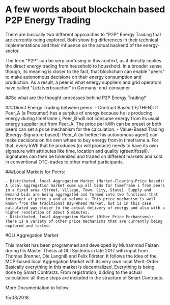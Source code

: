 # A few words about blockchain based P2P Energy Trading

There are basically two different approaches to "P2P" Energy Trading that are currently being explored. Both show big differences in their technical implementations and their influence on the actual backend of the energy-sector.

The term "P2P" can be very confusing in this context, as it directly implies the direct energy trading from household to household. In a broader sense though, its meaning is closer to the fact, that blockchain can enable "peers" to make autonomous decisions on their energy consumption and production. As a result, a peer is what energy suppliers and grid operators have called "Letztverbraucher" in Germany: end-consumer.

##So what are the thought-processes behind P2P Energy Trading? 

###Direct Energy Trading between peers:
	- Contract Based (IF/THEN): If Peer_A (a Prosumer) has a surplus of energy because he is producing energy during timeframe i, Peer_B will not consume energy from its usual energy supplier but from Peer_A. The price per kWh can be preset or both peers can set a price mechanism for the calculation.
	- Value-Based Trading (Energy-Signature based): Peer_A (or better: his autonomous agent) can make decisions on his own where to buy energy from in timeframe a. For that, every kWh that he produces (or will produce) needs to have its own signature with attributes like time, location and quality (green/fossil). Signatures can then be tokenized and traded on different markets and sold in conventional OTC-trades to other market participants.

###Local Markets for Peers:
	
	- Distributed, local Aggregation Market (Market-Clearing-Price based): A local aggregation market sums up all bids for timeframe i from peers in a fixed area (Street, Village, Town, City, State). Supply and Demand bids are being aggregated and formed into two functions that intersect at price p and at volume v. This price mechanism is well known from the traditional Day-Ahead Market, but is in this case calculated way closer to the actual delivery of energy and also with a higher resolution of about 5 minutes.
	- Distributed, local Aggregation Market (Other Price Mechanisms): There is a variety of other price mechanisms that are currently being explored and tested.

#OLI Aggregation Market

This market has been programmed and developed by Muhammad Faizan during his Master Thesis at OLI Systems in late 2017 with input from Thomas Brenner, Ole Langniß and Felix Förster. It follows the idea of the MCP-based local Aggregation Market with its very own local Merit-Order. Basically everything in this market is decentralized. Everything is being done by Smart Contracts. From registration, bidding to the actual calculation: all these steps are included in the structure of Smart Contracts.

More Documentation to follow.

15/03/2018